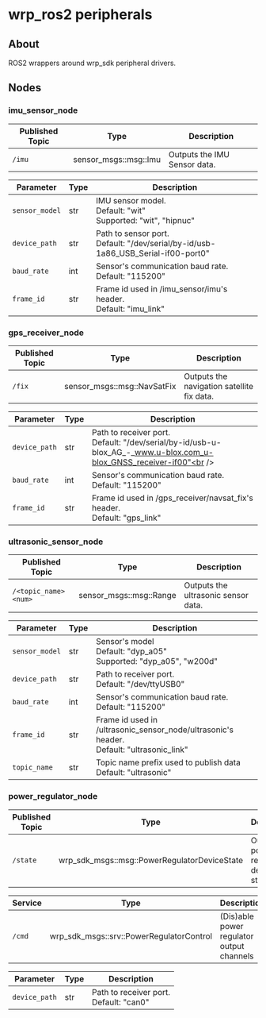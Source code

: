 # wrp_ros2 peripherals

## About

ROS2 wrappers around wrp_sdk peripheral drivers.

## Nodes

### imu_sensor_node
| Published Topic | Type                  | Description                  |
| --------------- | --------------------- | ---------------------------- |
| `/imu`          | sensor_msgs::msg::Imu | Outputs the IMU Sensor data. |

| Parameter     | Type | Description                                                                                 |
| ------------- | ---- | ------------------------------------------------------------------------------------------- |
| `sensor_model` | str  | IMU sensor model.<br />Default: "wit"<br />Supported: "wit", "hipnuc" |
| `device_path` | str  | Path to sensor port.<br />Default: "/dev/serial/by-id/usb-1a86_USB_Serial-if00-port0"<br /> |
| `baud_rate`   | int  | Sensor's communication baud rate.<br />Default: "115200"                                    |
| `frame_id`    | str  | Frame id used in /imu_sensor/imu's header.<br />Default: "imu_link"                         |


### gps_receiver_node
| Published Topic | Type                        | Description                                |
| --------------- | --------------------------- | ------------------------------------------ |
| `/fix`          | sensor_msgs::msg::NavSatFix | Outputs the navigation satellite fix data. |

| Parameter     | Type | Description                                                                                                             |
| ------------- | ---- | ----------------------------------------------------------------------------------------------------------------------- |
| `device_path` | str  | Path to receiver port.<br />Default: "/dev/serial/by-id/usb-u-blox_AG_-_www.u-blox.com_u-blox_GNSS_receiver-if00"<br /> |
| `baud_rate`   | int  | Sensor's communication baud rate.<br />Default: "115200"                                                                |
| `frame_id`    | str  | Frame id used in /gps_receiver/navsat_fix's header.<br />Default: "gps_link"                                            |

### ultrasonic_sensor_node
| Published Topic      | Type                    | Description                         |
| -------------------- | ----------------------- | ----------------------------------- |
| `/<topic_name><num>` | sensor_msgs::msg::Range | Outputs the ultrasonic sensor data. |

| Parameter      | Type | Description                                                                                   |
| -------------- | ---- | --------------------------------------------------------------------------------------------- |
| `sensor_model` | str  | Sensor's model <br />Default: "dyp_a05"<br />Supported: "dyp_a05", "w200d"                    |
| `device_path`  | str  | Path to receiver port.<br />Default: "/dev/ttyUSB0"<br />                                     |
| `baud_rate`    | int  | Sensor's communication baud rate.<br />Default: "115200"                                      |
| `frame_id`     | str  | Frame id used in /ultrasonic_sensor_node/ultrasonic's header.<br />Default: "ultrasonic_link" |
| `topic_name`   | str  | Topic name prefix used to publish data <br />Default: "ultrasonic"                            |

### power_regulator_node
| Published Topic | Type                                     | Description                               |
| --------------- | ---------------------------------------- | ----------------------------------------- |
| `/state`        | wrp_sdk_msgs::msg::PowerRegulatorDeviceState | Outputs the power regulator device state. |

| Service | Type                                 | Description                               |
| ------- | ------------------------------------ | ----------------------------------------- |
| `/cmd`  | wrp_sdk_msgs::srv::PowerRegulatorControl | (Dis)able power regulator output channels |

| Parameter     | Type | Description                                       |
| ------------- | ---- | ------------------------------------------------- |
| `device_path` | str  | Path to receiver port.<br />Default: "can0"<br /> |